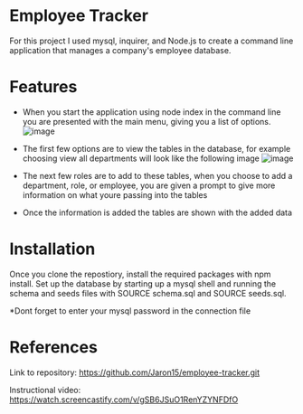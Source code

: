 # Employee Tracker
For this project I used mysql, inquirer, and Node.js to create a command line application that manages a company's employee database.

# Features 
* When you start the application using node index in the command line you are presented with the main menu, giving you a list of options.  
![image](https://user-images.githubusercontent.com/87290877/138585081-e89e786b-ba67-43d5-bdf6-7f490092b7d0.png)


* The first few options are to view the tables in the database, for example choosing view all departments will look like the following image
![image](https://user-images.githubusercontent.com/87290877/138585175-fa7f5870-fb37-403e-b35c-2e703b416376.png)


* The next few roles are to add to these tables, when you choose to add a department, role, or employee, you are given a prompt to give more information on what youre passing into the tables
* Once the information is added the tables are shown with the added data

# Installation 
Once you clone the repostiory, install the required packages with npm install. Set up the database by starting up a mysql shell and running the schema and seeds files with SOURCE schema.sql and SOURCE seeds.sql. 

*Dont forget to enter your mysql password in the connection file 

# References

Link to repository: https://github.com/Jaron15/employee-tracker.git

Instructional video: https://watch.screencastify.com/v/gSB6JSuO1RenYZYNFDfO
